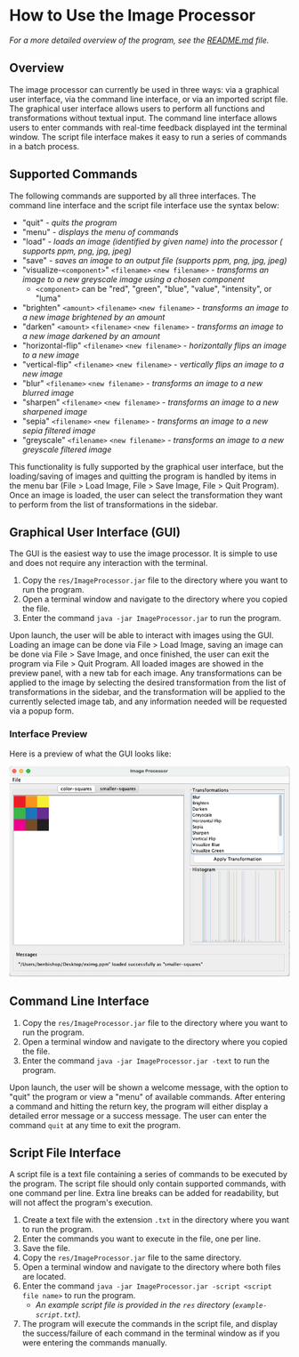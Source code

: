 # How to Use the Image Processor

_For a more detailed overview of the program, see the [README.md](README.md) file._

## Overview

The image processor can currently be used in three ways: via a graphical user interface, via the
command line interface, or via an imported script file. The graphical user interface allows users to
perform all functions and transformations without textual input. The command line interface allows
users to enter commands with real-time feedback displayed int the terminal window. The script file
interface makes it easy to run a series of commands in a batch process.

## Supported Commands

The following commands are supported by all three interfaces. The command line interface and the
script file interface use the syntax below:

* "quit" - _quits the program_
* "menu" - _displays the menu of commands_
* "load" <path> <filename> - _loads an image (identified by given name) into the processor  (
  supports ppm, png, jpg, jpeg)_
* "save" <path> <filename> - _saves an image to an output file (supports ppm, png, jpg, jpeg)_
* "visualize-`<component>`" `<filename>` `<new filename>` - _transforms an image to a new greyscale
  image using a chosen component_
    * `<component>` can be "red", "green", "blue", "value", "intensity", or "luma"
* "brighten" `<amount>` `<filename>` `<new filename>` - _transforms an image to a new image
  brightened by an amount_
* "darken" `<amount>` `<filename>` `<new filename>` - _transforms an image to a new image darkened
  by an amount_
* "horizontal-flip" `<filename>` `<new filename>` - _horizontally flips an image to a new image_
* "vertical-flip" `<filename>` `<new filename>` - _vertically flips an image to a new image_
* "blur" `<filename>` `<new filename>` - _transforms an image to a new blurred image_
* "sharpen" `<filename>` `<new filename>` - _transforms an image to a new sharpened image_
* "sepia" `<filename>` `<new filename>` - _transforms an image to a new sepia filtered image_
* "greyscale" `<filename>` `<new filename>` - _transforms an image to a new greyscale filtered
  image_

This functionality is fully supported by the graphical user interface, but the loading/saving of
images and quitting the program is handled by items in the menu bar (File > Load Image, File > Save
Image, File > Quit Program). Once an image is loaded, the user can select the transformation they
want to perform from the list of transformations in the sidebar.

## Graphical User Interface (GUI)

The GUI is the easiest way to use the image processor. It is simple to use and does not require any
interaction with the terminal.

1. Copy the `res/ImageProcessor.jar` file to the directory where you want to run the program.
2. Open a terminal window and navigate to the directory where you copied the file.
3. Enter the command `java -jar ImageProcessor.jar` to run the program.

Upon launch, the user will be able to interact with images using the GUI. Loading an image can be
done via File > Load Image, saving an image can be done via File > Save Image, and once finished,
the user can exit the program via File > Quit Program. All loaded images are showed in the preview
panel, with a new tab for each image. Any transformations can be applied to the image by selecting
the desired transformation from the list of transformations in the sidebar, and the transformation
will be applied to the currently selected image tab, and any information needed will be requested
via a popup form.

### Interface Preview

Here is a preview of what the GUI looks like:

![GUI Preview](gui.png)

## Command Line Interface

1. Copy the `res/ImageProcessor.jar` file to the directory where you want to run the program.
2. Open a terminal window and navigate to the directory where you copied the file.
3. Enter the command `java -jar ImageProcessor.jar -text` to run the program.

Upon launch, the user will be shown a welcome message, with the option to "quit" the program or view
a "menu" of available commands. After entering a command and hitting the return key, the program
will either display a detailed error message or a success message. The user can enter the
command `quit` at any time to exit the program.

## Script File Interface

A script file is a text file containing a series of commands to be executed by the program. The
script file should only contain supported commands, with one command per line. Extra line breaks can
be added for readability, but will not affect the program's execution.

1. Create a text file with the extension `.txt` in the directory where you want to run the program.
2. Enter the commands you want to execute in the file, one per line.
3. Save the file.
4. Copy the `res/ImageProcessor.jar` file to the same directory.
5. Open a terminal window and navigate to the directory where both files are located.
6. Enter the command `java -jar ImageProcessor.jar -script <script file name>` to run the program.
    * _An example script file is provided in the `res` directory (`example-script.txt`)._
7. The program will execute the commands in the script file, and display the success/failure of each
   command in the terminal window as if you were entering the commands manually.
